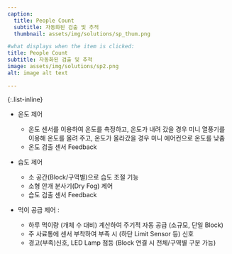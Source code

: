 ```yaml
---
caption:
  title: People Count
  subtitle: 자동화된 검출 및 추적
  thumbnail: assets/img/solutions/sp_thum.png

#what displays when the item is clicked:
title: People Count
subtitle: 자동화된 검출 및 추적
image: assets/img/solutions/sp2.png
alt: image alt text

---
```

{:.list-inline}
- 온도 제어
  - 온도 센서를 이용하여 온도를 측정하고, 온도가 내려 갔을 경우 미니 열풍기를 이용해 온도를 올려 주고, 온도가 올라갔을 경우 미니 에어컨으로 온도를 낮춤 
  - 온도 검출 센서 Feedback

- 습도 제어
  - 소 공간(Block/구역별)으로 습도 조절 기능 
  - 소형 안개 분사기(Dry Fog) 제어
  - 습도 검출 센서 Feedback

- 먹이 공급 제어 : 
  - 하루 먹이량 (개체 수 대비) 계산하여 주기적 자동 공급 (소규모, 단일 Block)
  - 주 사료통에 센서 부착하여 부족 시 (하단 Limit Sensor 등) 신호
  - 경고(부족)신호, LED Lamp 점등 (Block 연결 시 전체/구역별 구분 가능)